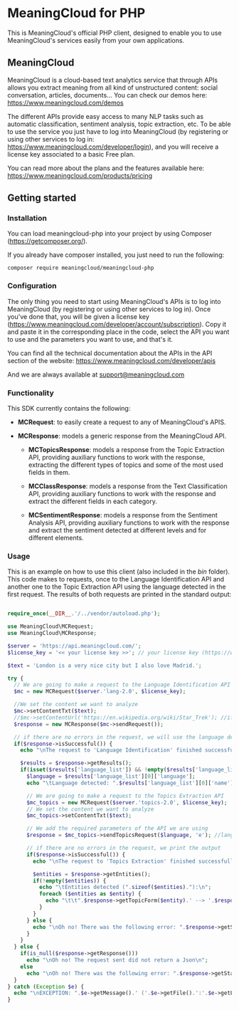 # MeaningCloud for PHP

This is MeaningCloud's official PHP client, designed to enable you to use MeaningCloud's services easily from your own applications.

## MeaningCloud

MeaningCloud is a cloud-based text analytics service that through APIs allows you extract meaning from all kind of unstructured content: social conversation, articles, documents... You can check our demos here: https://www.meaningcloud.com/demos

The different APIs provide easy access to many NLP tasks such as automatic classification, sentiment analysis, topic extraction, etc. To be able to use the service you just have to log into MeaningCloud (by registering or using other services to log in: https://www.meaningcloud.com/developer/login), and you will receive a license key associated to a basic Free plan.

You can read more about the plans and the features available here: https://www.meaningcloud.com/products/pricing


## Getting started

### Installation

You can load meaningcloud-php into your project by using Composer (https://getcomposer.org/).

If you already have composer installed, you just need to run the following:

``` 
composer require meaningcloud/meaningcloud-php
```

### Configuration

The only thing you need to start using MeaningCloud's APIs is to log into MeaningCloud (by registering or using other services to log in). Once you've done that, you will be given a license key (https://www.meaningcloud.com/developer/account/subscription). Copy it and paste it in the corresponding place in the code, select the API you want to use and the parameters you want to use, and that's it.

You can find all the technical documentation about the APIs in the API section of the website: https://www.meaningcloud.com/developer/apis

And we are always available at support@meaningcloud.com


### Functionality

This SDK currently contains the following:

- **MCRequest**: to easily create a request to any of MeaningCloud's APIS.

- **MCResponse**: models a generic response from the MeaningCloud API.

    - **MCTopicsResponse**: models a response from the Topic Extraction API, providing auxiliary functions to work with the response, extracting the different types of topics and some of the most used fields in them.

    - **MCClassResponse**: models a response from the Text Classification API, providing auxiliary functions to work with the response and extract the different fields in each category.

    - **MCSentimentResponse**: models a response from the Sentiment Analysis API, providing auxiliary functions to work with the response and extract the sentiment detected at different levels and for different elements.
    
    
### Usage

This is an example on how to use this client (also included in the _bin_ folder). This code makes to requests, once to the Language Identification API and another one to the Topic Extraction API using the language detected in the first request. The results of both requests are printed in the standard output:

```php 

require_once(__DIR__.'/../vendor/autoload.php');

use MeaningCloud\MCRequest;
use MeaningCloud\MCResponse;

$server = 'https://api.meaningcloud.com/';
$license_key = '<< your license key >>'; // your license key (https://www.meaningcloud.com/developer/account/subscription)

$text = 'London is a very nice city but I also love Madrid.';

try {
  // We are going to make a request to the Language Identification API
  $mc = new MCRequest($server.'lang-2.0', $license_key);

  //We set the content we want to analyze
  $mc->setContentTxt($text);
  //$mc->setContentUrl('https://en.wikipedia.org/wiki/Star_Trek'); //if we want to analyze an URL
  $response = new MCResponse($mc->sendRequest());

  // if there are no errors in the request, we will use the language detected to make a request to Sentiment and Topics
  if($response->isSuccessful()) {
    echo "\nThe request to 'Language Identification' finished successfully!\n";

    $results = $response->getResults();
    if(isset($results['language_list']) && !empty($results['language_list'])) {
      $language = $results['language_list'][0]['language'];
      echo "\tLanguage detected: ".$results['language_list'][0]['name'].' ('.$language.")\n";

      // We are going to make a request to the Topics Extraction API
      $mc_topics = new MCRequest($server.'topics-2.0', $license_key);
      // We set the content we want to analyze
      $mc_topics->setContentTxt($text);

      // We add the required parameters of the API we are using
      $response = $mc_topics->sendTopicsRequest($language, 'e'); //languages -> English, topic type -> entities

      // if there are no errors in the request, we print the output
      if($response->isSuccessful()) {
        echo "\nThe request to 'Topics Extraction' finished successfully!\n";

        $entities = $response->getEntities();
        if(!empty($entities)) {
          echo "\tEntities detected (".sizeof($entities)."):\n";
          foreach ($entities as $entity) {
            echo "\t\t".$response->getTopicForm($entity).' --> '.$response->getTypeLastNode($response->getOntoType($entity))."\n";
          }
        }
      } else {
        echo "\nOh no! There was the following error: ".$response->getStatusMsg()."\n";
      }
    }
  } else {
    if(is_null($response->getResponse()))
      echo "\nOh no! The request sent did not return a Json\n";
    else
      echo "\nOh no! There was the following error: ".$response->getStatusMsg()."\n";
  }
} catch (Exception $e) {
  echo "\nEXCEPTION: ".$e->getMessage().' ('.$e->getFile().':'.$e->getLine().')'."\n\n";
}

```
